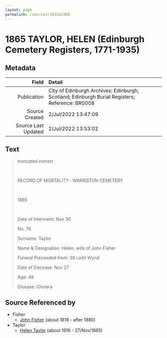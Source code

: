 ```yaml
---
layout: page
permalink: /sources/s83241568
---
```


# 1865 TAYLOR, HELEN (Edinburgh Cemetery Registers, 1771-1935)

## Metadata

Field | Detail
---:|:---
Publication | City of Edinburgh Archives; Edinburgh, Scotland; Edinburgh Burial Registers; Reference: BR0008
Source Created | 2/Jul/2022 13:47:09
Source Last Updated | 2/Jul/2022 13:53:02

## Text

> _truncated extract_
>
> <br/>
>
> RECORD OF MORTALITY :  WARRISTON CEMETERY
>
> <br/>
>
> 1865
>
> <br/>
>
> Date of Interment: Nov 30
>
> No. 76
>
> Surname: Taylor
>
> Name & Designation: Helen, wife of John Fisher
>
> Funeral Preceeded from: 39 Leith Wynd
>
> Date of Decease: Nov 27
>
> Age: 48
>
> Disease: Cholera
>

## Source Referenced by

* Fisher
  * [John Fisher](../people/@81248806@-john-fisher-b1819-d1880.md) (about 1819 - after 1880)
* Taylor
  * [Helen Taylor](../people/@47549486@-helen-taylor-b1816-d1865-11-27.md) (about 1816 - 27/Nov/1865)
